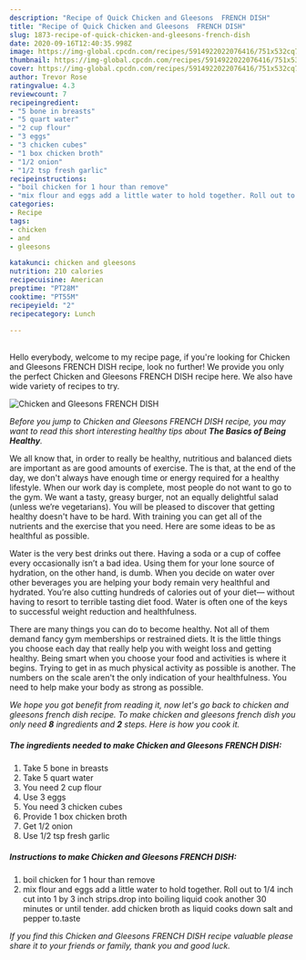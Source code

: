 ```yaml
---
description: "Recipe of Quick Chicken and Gleesons  FRENCH DISH"
title: "Recipe of Quick Chicken and Gleesons  FRENCH DISH"
slug: 1873-recipe-of-quick-chicken-and-gleesons-french-dish
date: 2020-09-16T12:40:35.998Z
image: https://img-global.cpcdn.com/recipes/5914922022076416/751x532cq70/chicken-and-gleesons-french-dish-recipe-main-photo.jpg
thumbnail: https://img-global.cpcdn.com/recipes/5914922022076416/751x532cq70/chicken-and-gleesons-french-dish-recipe-main-photo.jpg
cover: https://img-global.cpcdn.com/recipes/5914922022076416/751x532cq70/chicken-and-gleesons-french-dish-recipe-main-photo.jpg
author: Trevor Rose
ratingvalue: 4.3
reviewcount: 7
recipeingredient:
- "5 bone in breasts"
- "5 quart water"
- "2 cup flour"
- "3 eggs"
- "3 chicken cubes"
- "1 box chicken broth"
- "1/2 onion"
- "1/2 tsp fresh garlic"
recipeinstructions:
- "boil chicken for 1 hour than remove"
- "mix flour and eggs add a little water to hold together. Roll out to 1/4 inch cut into 1 by 3 inch strips.drop into boiling liquid cook another 30 minutes or until tender. add chicken broth as liquid cooks down salt and pepper to.taste"
categories:
- Recipe
tags:
- chicken
- and
- gleesons

katakunci: chicken and gleesons 
nutrition: 210 calories
recipecuisine: American
preptime: "PT28M"
cooktime: "PT55M"
recipeyield: "2"
recipecategory: Lunch

---
```

<br>
Hello everybody, welcome to my recipe page, if you're looking for Chicken and Gleesons  FRENCH DISH recipe, look no further! We provide you only the perfect Chicken and Gleesons  FRENCH DISH recipe here. We also have wide variety of recipes to try.
<br>


![Chicken and Gleesons  FRENCH DISH](https://img-global.cpcdn.com/recipes/5914922022076416/751x532cq70/chicken-and-gleesons-french-dish-recipe-main-photo.jpg)

<i>Before you jump to Chicken and Gleesons  FRENCH DISH recipe, you may want to read this short interesting healthy tips about <strong>The Basics of Being Healthy</strong>.</i>

We all know that, in order to really be healthy, nutritious and balanced diets are important as are good amounts of exercise. The  is that, at the end of the day, we don't always have enough time or energy required for a healthy lifestyle. When our work day is complete, most people do not want to go to the gym. We want a tasty, greasy burger, not an equally delightful salad (unless we’re vegetarians). You will be pleased to discover that getting healthy doesn't have to be hard. With training you can get all of the nutrients and the exercise that you need. Here are some ideas to be as healthful as possible.

Water is the very best drinks out there. Having a soda or a cup of coffee every occasionally isn’t a bad idea. Using them for your lone source of hydration, on the other hand, is dumb. When you decide on water over other beverages you are helping your body remain very healthful and hydrated. You’re also cutting hundreds of calories out of your diet— without having to resort to terrible tasting diet food. Water is often one of the keys to successful weight reduction and healthfulness.

There are many things you can do to become healthy. Not all of them demand fancy gym memberships or restrained diets. It is the little things you choose each day that really help you with weight loss and getting healthy. Being smart when you choose your food and activities is where it begins. Trying to get in as much physical activity as possible is another. The numbers on the scale aren't the only indication of your healthfulness. You need to help make your body as strong as possible. 


<i>We hope you got benefit from reading it, now let's go back to chicken and gleesons  french dish recipe. To make chicken and gleesons  french dish you only need <strong>8</strong> ingredients and <strong>2</strong> steps. Here is how you cook it.
</i>

##### The ingredients needed to make Chicken and Gleesons  FRENCH DISH:

1. Take 5 bone in breasts
1. Take 5 quart water
1. You need 2 cup flour
1. Use 3 eggs
1. You need 3 chicken cubes
1. Provide 1 box chicken broth
1. Get 1/2 onion
1. Use 1/2 tsp fresh garlic


##### Instructions to make Chicken and Gleesons  FRENCH DISH:

1. boil chicken for 1 hour than remove
1. mix flour and eggs add a little water to hold together. Roll out to 1/4 inch cut into 1 by 3 inch strips.drop into boiling liquid cook another 30 minutes or until tender. add chicken broth as liquid cooks down salt and pepper to.taste


<i>If you find this Chicken and Gleesons  FRENCH DISH recipe valuable please share it to your friends or family, thank you and good luck.</i>
